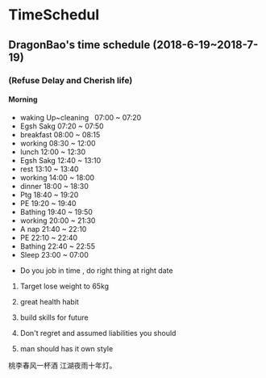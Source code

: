 # TimeSchedul
## DragonBao's time schedule (2018-6-19~2018-7-19)
### (Refuse Delay and Cherish life)
#### Morning
- waking Up~cleaning &nbsp;&nbsp;07:00 ~ 07:20
- Egsh Sakg           07:20 ~ 07:50
- breakfast           08:00 ~ 08:15
- working             08:30 ~ 12:00
- lunch               12:00 ~ 12:30
- Egsh Sakg           12:40 ~ 13:10
- rest                13:10 ~ 13:40
- working             14:00 ~ 18:00
- dinner              18:00 ~ 18:30
- Ptg                 18:40 ~ 19:20
- PE                  19:20 ~ 19:40
- Bathing             19:40 ~ 19:50
- working             20:00 ~ 21:30
- A nap               21:40 ~ 22:10
- PE                  22:10 ~ 22:40
- Bathing             22:40 ~ 22:55
- Sleep               23:00 ~ 07:00

* Do you job in time , do right thing at right date

1. Target lose weight to 65kg

2. great health habit

3. build skills for future 

4. Don't regret and assumed liabilities you should 

5. man should has it own style

桃李春风一杯酒 江湖夜雨十年灯。
